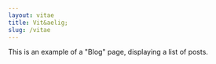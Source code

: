 ```yaml
---
layout: vitae
title: Vit&aelig;
slug: /vitae
---
```


This is an example of a "Blog" page, displaying a list of posts.
<br />
